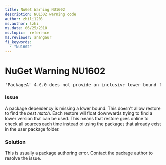 ```yaml
---
title: NuGet Warning NU1602
description: NU1602 warning code
author: zhili1208
ms.author: lzhi
ms.date: 06/25/2018
ms.topic:  reference
ms.reviewer: anangaur
f1_keywords: 
  - "NU1602"
---
```


# NuGet Warning NU1602

<pre>'PackageA' 4.0.0 does not provide an inclusive lower bound for dependency 'PackageB' (> 3.5.0). An approximate best match of 3.6.0 was resolved.</pre>

### Issue
A package dependency is missing a lower bound. This doesn't allow restore to find the *best match*. Each restore will float downwards trying to find a lower version that can be used. This means that restore goes online to check all sources each time instead of using the packages that already exist in the user package folder.

### Solution
This is usually a package authoring error. Contact the package author to resolve the issue.